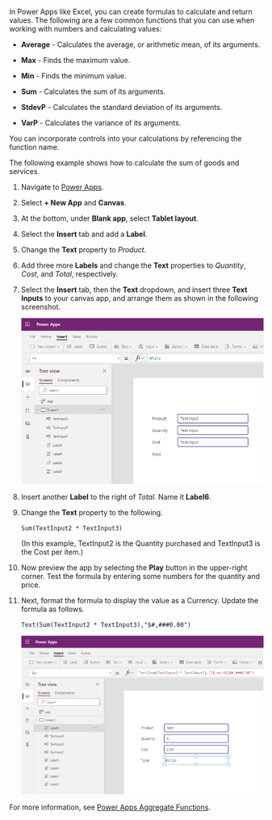 In Power Apps like Excel, you can create formulas to calculate and
return values. The following are a few common functions that you can use when working with
numbers and calculating values:

-   **Average** - Calculates the average, or arithmetic mean, of its
    arguments.

-   **Max** - Finds the maximum value.

-   **Min** - Finds the minimum value.

-   **Sum** - Calculates the sum of its arguments.

-   **StdevP** - Calculates the standard deviation of its arguments.

-   **VarP** - Calculates the variance of its arguments.

You can incorporate controls into your calculations by referencing
the function name.

The following example shows how to calculate the sum of goods and services.

1. Navigate to [Power Apps](https://make.powerapps.com/).

1. Select **+ New App** and **Canvas**.

1. At the bottom, under **Blank app**, select **Tablet layout**.

1. Select the **Insert** tab and add a **Label**.

1. Change the **Text** property to *Product*.

1. Add three more **Labels** and change the **Text** properties to *Quantity*, *Cost*, and *Total*, respectively.

1. Select the **Insert** tab, then the **Text** dropdown, and insert three **Text Inputs** to your canvas app,
   and arrange them as shown in the following screenshot.

   ![Screenshot of Power Apps Treeview Screen1 text inputs.](../media/calculation-update.png)

1. Insert another **Label** to the right of *Total*. Name it **Label6**.

1. Change the **Text** property to the following.

   ```powerappsfl
   Sum(TextInput2 * TextInput3)
   ```

   (In this example, TextInput2 is the Quantity purchased and TextInput3 is the Cost per item.)

1. Now preview the app by selecting the **Play** button in the
   upper-right corner. Test the formula by entering some numbers for the quantity and price.

1. Next, format the formula to display the value as a Currency. Update
   the formula as follows.
   ```powerappsfl
   Text(Sum(TextInput2 * TextInput3),"$#,###0.00")
   ```
   
   ![Screenshot of Power Apps Treeview Screen1 values.](../media/calculation-update-2.png)

For more information, see [Power Apps Aggregate Functions](/powerapps/maker/canvas-apps/functions/function-aggregates/?azure-portal=true).
